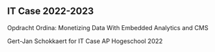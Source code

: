 ## IT Case 2022-2023

Opdracht Ordina: Monetizing Data With Embedded Analytics and CMS

Gert-Jan Schokkaert for IT Case AP Hogeschool 2022
